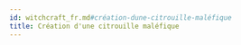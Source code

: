 ```yaml
---
id: witchcraft_fr.md#création-dune-citrouille-maléfique
title: Création d'une citrouille maléfique
---
```


